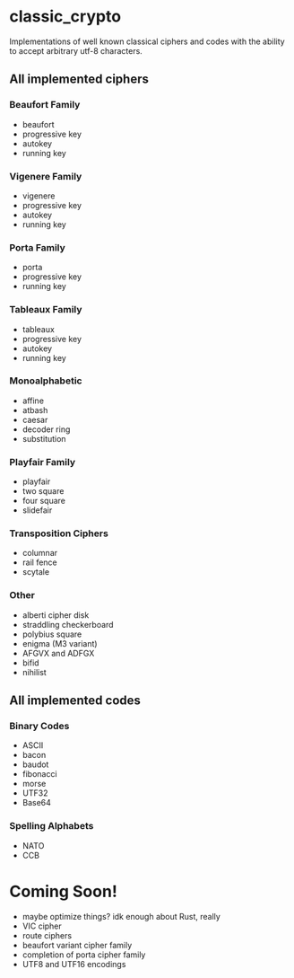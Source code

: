 # classic_crypto

Implementations of well known classical ciphers and codes with the ability to accept arbitrary utf-8 characters.



## All implemented ciphers

### Beaufort Family
* beaufort
* progressive key
* autokey
* running key

### Vigenere Family
* vigenere
* progressive key
* autokey
* running key

### Porta Family
* porta
* progressive key
* running key

### Tableaux Family
* tableaux
* progressive key
* autokey
* running key

### Monoalphabetic
* affine
* atbash
* caesar
* decoder ring
* substitution

### Playfair Family
* playfair
* two square
* four square
* slidefair

### Transposition Ciphers
* columnar
* rail fence
* scytale

### Other
* alberti cipher disk
* straddling checkerboard
* polybius square
* enigma (M3 variant)
* AFGVX and ADFGX
* bifid
* nihilist


## All implemented codes

### Binary Codes
* ASCII
* bacon
* baudot
* fibonacci
* morse
* UTF32
* Base64

### Spelling Alphabets
* NATO
* CCB



# Coming Soon!
* maybe optimize things? idk enough about Rust, really
* VIC cipher
* route ciphers
* beaufort variant cipher family
* completion of porta cipher family
* UTF8 and UTF16 encodings